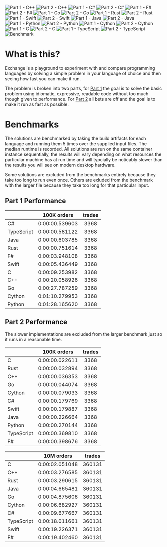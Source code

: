 ![Part 1 - C++](./workflows/Part%201%20-%20C++/badge.svg) ![Part 2 - C++](./workflows/Part%202%20-%20C++/badge.svg) ![Part 1 - C#](./workflows/Part%201%20-%20C%23/badge.svg) ![Part 2 - C#](./workflows/Part%202%20-%20C%23/badge.svg) ![Part 1 - F#](./workflows/Part%201%20-%20F%23/badge.svg) ![Part 2 - F#](./workflows/Part%202%20-%20F%23/badge.svg) ![Part 1 - Go](./workflows/Part%201%20-%20Go/badge.svg) ![Part 2 - Go](./workflows/Part%202%20-%20Go/badge.svg) ![Part 1 - Rust](./workflows/Part%201%20-%20Rust/badge.svg) ![Part 2 - Rust](./workflows/Part%202%20-%20Rust/badge.svg) ![Part 1 - Swift](./workflows/Part%201%20-%20Swift/badge.svg) ![Part 2 - Swift](./workflows/Part%202%20-%20Swift/badge.svg) ![Part 1 - Java](./workflows/Part%201%20-%20Java/badge.svg) ![Part 2 - Java](./workflows/Part%202%20-%20Java/badge.svg) ![Part 1 - Python](./workflows/Part%201%20-%20Python/badge.svg) ![Part 2 - Python](./workflows/Part%202%20-%20Python/badge.svg) ![Part 1 - Cython](./workflows/Part%201%20-%20Cython/badge.svg) ![Part 2 - Cython](./workflows/Part%202%20-%20Cython/badge.svg) ![Part 1 - C](./workflows/Part%201%20-%20C/badge.svg) ![Part 2 - C](./workflows/Part%202%20-%20C/badge.svg) ![Part 1 - TypeScript](./workflows/Part%201%20-%20TypeScript/badge.svg) ![Part 2 - TypeScript](./workflows/Part%202%20-%20TypeScript/badge.svg) ![Benchmark](./workflows/Benchmark/badge.svg) 

# What is this?

Exchange is a playground to experiment with and compare programming languages by solving a simple problem in your language of choice and then seeing how fast you can make it run.

The problem is broken into two parts, for [Part 1](./tree/master/Part%201) the goal is to solve the basic problem using idiomatic, expressive, readable code without too much though given to performance. For [Part 2](./tree/master/Part%202) all bets are off and the goal is to make it run as fast as possible.

# Benchmarks

The solutions are benchmarked by taking the build artifacts for each language and running them 5 times over the supplied input files. The median runtime is recorded. All solutions are run on the same container instance sequentially, the results will vary depending on what resources the particular machine has at run time and will typcially be noticably slower than the results you will see on modern desktop hardware.

Some solutions are excluded from the benchmarks entirely because they take too long to run even once. Others are exluded from the benchmark with the larger file because they take too long for that particular input.

## Part 1 Performance


||100K orders|trades|
-|:-:|:-:|
|C#|0:00:00.539603|3368|
|TypeScript|0:00:00.581122|3368|
|Java|0:00:00.603785|3368|
|Rust|0:00:00.751614|3368|
|F#|0:00:03.948108|3368|
|Swift|0:00:05.436449|3368|
|C|0:00:09.253982|3368|
|C++|0:00:20.058926|3368|
|Go|0:00:27.787259|3368|
|Cython|0:01:10.279953|3368|
|Python|0:01:28.165620|3368|


## Part 2 Performance

The slower implementations are excluded from the larger benchmark just so it runs in a reasonable time.

||100K orders|trades|
-|:-:|:-:|
|C|0:00:00.022611|3368|
|Rust|0:00:00.032894|3368|
|C++|0:00:00.036353|3368|
|Go|0:00:00.044074|3368|
|Cython|0:00:00.079033|3368|
|C#|0:00:00.179769|3368|
|Swift|0:00:00.179887|3368|
|Java|0:00:00.226664|3368|
|Python|0:00:00.270144|3368|
|TypeScript|0:00:00.369810|3368|
|F#|0:00:00.398676|3368|


||10M orders|trades|
-|:-:|:-:|
|C|0:00:02.051048|360131|
|C++|0:00:03.276585|360131|
|Rust|0:00:03.290615|360131|
|Java|0:00:04.665481|360131|
|Go|0:00:04.875606|360131|
|Cython|0:00:06.682927|360131|
|C#|0:00:09.677667|360131|
|TypeScript|0:00:18.011661|360131|
|Swift|0:00:19.226371|360131|
|F#|0:00:19.402460|360131|


